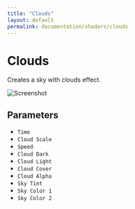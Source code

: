 ```yaml
---
title: "Clouds"
layout: default
permalink: documentation/shaders/clouds
---
```


# Clouds

Creates a sky with clouds effect.

![Screenshot](/documentation/shaders/Generate/clouds/screenshot.jpg)

## Parameters

* `Time`
* `Cloud Scale`
* `Speed`
* `Cloud Dark`
* `Cloud Light`
* `Cloud Cover`
* `Cloud Alpha`
* `Sky Tint`
* `Sky Color 1`
* `Sky Color 2`
